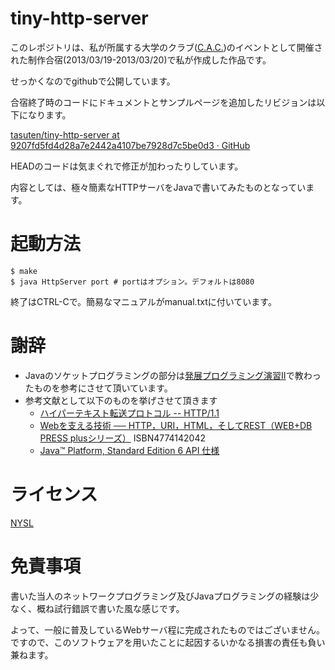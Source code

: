 tiny-http-server
================

このレポジトリは、私が所属する大学のクラブ([C.A.C.](http://ksu-cac.com/ "C.A.C. Web site"))のイベントとして開催された制作合宿(2013/03/19-2013/03/20)で私が作成した作品です。

せっかくなのでgithubで公開しています。

合宿終了時のコードにドキュメントとサンプルページを追加したリビジョンは以下になります。

[tasuten/tiny-http-server at 9207fd5fd4d28a7e2442a4107be7928d7c5be0d3 · GitHub](https://github.com/tasuten/tiny-http-server/tree/9207fd5fd4d28a7e2442a4107be7928d7c5be0d3 "tasuten/tiny-http-server at 9207fd5fd4d28a7e2442a4107be7928d7c5be0d3 · GitHub")

HEADのコードは気まぐれで修正が加わったりしています。

内容としては、極々簡素なHTTPサーバをJavaで書いてみたものとなっています。


起動方法
========
    $ make
    $ java HttpServer port # portはオプション。デフォルトは8080
終了はCTRL-Cで。簡易なマニュアルがmanual.txtに付いています。

謝辞
====
* Javaのソケットプログラミングの部分は[発展プログラミング演習II](https://twitter.com/KSUCSEAP2_2012 "発展プロ演II 2012 (KSUCSEAP2_2012)さんはTwitterを使っています")で教わったものを参考にさせて頂いています。
* 参考文献として以下のものを挙げさせて頂きます
    * [ハイパーテキスト転送プロトコル -- HTTP/1.1](http://www.studyinghttp.net/rfc_ja/rfc2616 "ハイパーテキスト転送プロトコル -- HTTP/1.1")
    * [Webを支える技術 ── HTTP，URI，HTML，そしてREST（WEB+DB PRESS plusシリーズ）](http://gihyo.jp/magazine/wdpress/plus/978-4-7741-4204-3 "Webを支える技術 ── HTTP，URI，HTML，そしてREST（WEB+DB PRESS plusシリーズ）｜gihyo.jp … 技術評論社") ISBN4774142042
    * [Java™ Platform, Standard Edition 6 API 仕様](http://docs.oracle.com/javase/jp/6/api/ "JavaTM Platform, Standard Edition 6 API 仕様")

ライセンス
==========
[NYSL](http://www.kmonos.net/nysl/ "NYSL")

免責事項
========
書いた当人のネットワークプログラミング及びJavaプログラミングの経験は少なく、概ね試行錯誤で書いた風な感じです。

よって、一般に普及しているWebサーバ程に完成されたものではございません。
ですので、このソフトウェアを用いたことに起因するいかなる損害の責任も負い兼ねます。
